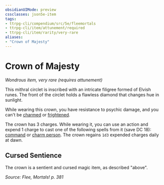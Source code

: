 ```yaml
---
obsidianUIMode: preview
cssclasses: json5e-item
tags:
- ttrpg-cli/compendium/src/5e/fleemortals
- ttrpg-cli/item/attunement/required
- ttrpg-cli/item/rarity/very-rare
aliases: 
- "Crown of Majesty"
---
```

# Crown of Majesty
*Wondrous item, very rare (requires attunement)*  



This mithral circlet is inscribed with an intricate filigree formed of Elvish runes. The front of the circlet holds a flawless diamond that changes hue in sunlight.

While wearing this crown, you have resistance to psychic damage, and you can't be [charmed](Misc%20Files/CLI/rules/conditions.md#Charmed) or [frightened](Misc%20Files/CLI/rules/conditions.md#Frightened).

The crown has 3 charges. While wearing it, you can use an action and expend 1 charge to cast one of the following spells from it (save DC 18): [command](Misc%20Files/CLI/compendium/spells/command-xphb.md) or [charm person](Misc%20Files/CLI/compendium/spells/charm-person-xphb.md). The crown regains `1d3` expended charges daily at dawn.

## Cursed Sentience

The crown is a sentient and cursed magic item, as described "above".

*Source: Flee, Mortals! p. 381*